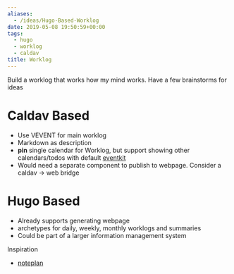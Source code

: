 ```yaml
---
aliases:
  - /ideas/Hugo-Based-Worklog
date: 2019-05-08 19:50:59+00:00
tags:
  - hugo
  - worklog
  - caldav
title: Worklog
---
```


Build a worklog that works how my mind works. Have a few brainstorms for ideas

# Caldav Based

- Use VEVENT for main worklog
- Markdown as description
- **pin** single calendar for Worklog, but support showing other calendars/todos with default [eventkit]
- Would need a separate component to publish to webpage. Consider a caldav -> web bridge

# Hugo Based

- Already supports generating webpage
- archetypes for daily, weekly, monthly worklogs and summaries
- Could be part of a larger information management system

Inspiration

- [noteplan]

[eventkit]: https://developer.apple.com/documentation/eventkit#
[noteplan]: https://noteplan.co/
